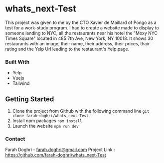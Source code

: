 # whats_next-Test

This project was given to me by the CTO Xavier de Maillard of Pongo as a test for a work-study program. I had to create a website made to display to someone landing to NYC, all the restaurants near his hotel the "Moxy NYC Times Square" located in 485 7th Ave, New York, NY 10018. 
It shows 30 restaurants with an image, their name, their address, their prices, thair rating and the Yelp Url leading to the restaurant's Yelp page. 

### Built With 

* Yelp
* Vuejs
* Tailwind

## Getting Started

1. Clone the project from Github with the following command line `git clone farah-doghri/whats_next-Test`
2. Install npm packages `npm install`
3. Launch the website `npm run dev`

### Contact 

Farah Doghri - farah.doghri@gmail.com
Project Link : https://github.com/farah-doghri/whats_next-Test


